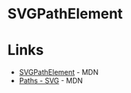 # SVGPathElement

# Links
- [SVGPathElement](https://developer.mozilla.org/ja/docs/Web/API/SVGPathElement) - MDN
- [Paths - SVG](https://developer.mozilla.org/ja/docs/Web/SVG/Tutorial/Paths) - MDN
